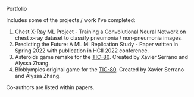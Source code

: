 Portfolio

Includes some of the projects / work I've completed:

1) Chest X-Ray ML Project - Training a Convolutional Neural Network on chest x-ray dataset to classify pneumonia / non-pneumonia images.
2) Predicting the Future: A ML MI Replication Study - Paper written in Spring 2022 with publication in HCII 2022 conference.
3) Asteroids game remake for the [TIC-80](https://tic80.com/learn). Created by Xavier Serrano and Alyssa Zhang.
4) Bloblympics original game for the [TIC-80](https://tic80.com/learn). Created by Xavier Serrano and Alyssa Zhang.

Co-authors are listed within papers.

